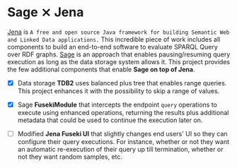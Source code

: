 # Sage ⨯ Jena

[Jena](https://jena.apache.org/) is `A free and open source Java
framework for building Semantic Web and Linked Data applications.`
This incredible piece of work includes all components to build an
end-to-end software to evaluate SPARQL Query over RDF graphs. 
[Sage](http://sage.univ-nantes.fr/) is an approach that enables
pausing/resuming query execution as long as the data storage system
allows it.
This project provides the few additional components that enable **Sage
on top of Jena**. 

- [X] Data storage **TDB2** uses balanced plus tree that enables range
  queries. This project enhances it with the possibility to skip a
  range of values. 

- [X] Sage **FusekiModule** that intercepts the endpoint `query` operations
  to execute using enhanced operations, returning the results plus
  additional metadata that could be used to continue the execution
  later on.

- [ ] Modified **Jena Fuseki UI** that slightly changes end users' UI
  so they can configure their query executions. For instance, whether
  or not they want an automatic re-execution of their query up till
  termination, whether or not they want random samples, etc.
